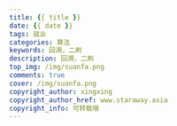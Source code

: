 ```yaml
---
title: {{ title }}
date: {{ date }}
tags: 就业
categories: 算法
keywords: 回溯，二刷
description: 回溯，二刷
top_img: /img/suanfa.png
comments: true
cover: /img/suanfa.png
copyright_author: xingxing
copyright_author_href: www.staraway.asia
copyright_info: 可转载哦
---
```

